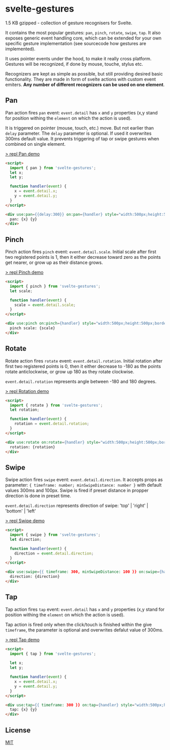 # svelte-gestures

1.5 KB gzipped - collection of gesture recognisers for Svelte.

It contains the most popular gestures: `pan`, `pinch`, `rotate`, `swipe`, `tap`. It also exposes generic event handling core, which can be extended for your own specific gesture implementation (see sourcecode how gestures are implemented).

It uses pointer events under the hood, to make it really cross platform. Gestures will be recognized, if done by mouse, touche, stylus etc.

Recognizers are kept as simple as possible, but still providing desired basic functionality. They are made in form of svelte actions with custom event emiters. **Any number of different recognizers can be used on one element**.

## Pan

Pan action fires `pan` event: `event.detail` has `x` and `y` properties (x,y stand for position withing the `element` on which the action is used).

It is triggered on pointer (mouse, touch, etc.) move. But not earlier than `delay` parameter. The `delay` parameter is optional. If used it overwrites 300ms default value. It prevents triggering of tap or swipe gestures when combined on single element.

[> repl Pan demo](https://svelte.dev/repl/5e8586cb44e54244948f1cd34ee379b3?version=3.38.2)

```html
<script>
  import { pan } from 'svelte-gestures';
  let x;
  let y;

  function handler(event) {
    x = event.detail.x;
    y = event.detail.y;
  }
</script>

<div use:pan={{delay:300}} on:pan={handler} style="width:500px;height:500px;border:1px solid black;">
  pan: {x} {y}
</div>
```

## Pinch

Pinch action fires `pinch` event: `event.detail.scale`. Initial scale after first two registered points is 1, then it either decrease toward zero as the points get nearer, or grow up as their distance grows.

[> repl Pinch demo](https://svelte.dev/repl/6f6d34e2b4ab420ab4e192a5046c86b4?version=3.38.2)

```html
<script>
  import { pinch } from 'svelte-gestures';
  let scale;

  function handler(event) {
    scale = event.detail.scale;
  }
</script>

<div use:pinch on:pinch={handler} style="width:500px;height:500px;border:1px solid black;">
  pinch scale: {scale}
</div>
```


## Rotate

Rotate action fires `rotate` event: `event.detail.rotation`. Initial rotation after first two registered points is 0, then it either decrease to -180 as the points rotate anticlockwise, or grow up 180 as they rotate clockwise.

`event.detail.rotation` represents angle between -180 and 180 degrees.

[> repl Rotation demo](https://svelte.dev/repl/498077b73d384910825719cd27254f8c?version=3.38.2)

```html
<script>
  import { rotate } from 'svelte-gestures';
  let rotation;

  function handler(event) {
    rotation = event.detail.rotation;
  }
</script>

<div use:rotate on:rotate={handler} style="width:500px;height:500px;border:1px solid black;">
  rotation: {rotation}
</div>
```

## Swipe

Swipe action fires `swipe` event: `event.detail.direction`. It accepts props as parameter: `{ timeframe: number; minSwipeDistance: number }` with default values 300ms and 100px. Swipe is fired if preset distance in propper direction is done in preset time.

`event.detail.direction` represents direction of swipe: 'top' | 'right' | 'bottom' | 'left' 

[> repl Swipe demo](https://svelte.dev/repl/f696ca27e6374f2cab1691727409a31d?version=3.38.2)

```html
<script>
  import { swipe } from 'svelte-gestures';
  let direction;

  function handler(event) {
    direction = event.detail.direction;
  }
</script>

<div use:swipe={{ timeframe: 300, minSwipeDistance: 100 }} on:swipe={handler} style="width:500px;height:500px;border:1px solid black;">
  direction: {direction}
</div>
```

## Tap

Tap action fires `tap` event: `event.detail` has `x` and `y` properties (x,y stand for position withing the `element` on which the action is used).

Tap action is fired only when the click/touch is finished within the give `timeframe`, the parameter is optional and overwrites defalut value of 300ms.

[> repl Tap demo](https://svelte.dev/repl/98ec4843c217499b9dcdd3bf47a706f0?version=3.38.2)

```html
<script>
  import { tap } from 'svelte-gestures';
  
  let x;
  let y;

  function handler(event) {
    x = event.detail.x;
    y = event.detail.y;
  }
</script>

<div use:tap={{ timeframe: 300 }} on:tap={handler} style="width:500px;height:500px;border:1px solid black;">
  tap: {x} {y}
</div>
```

## License

[MIT](LICENSE)